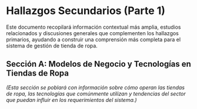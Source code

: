 # Hallazgos Secundarios (Parte 1)

Este documento recopilará información contextual más amplia, estudios relacionados y discusiones generales que complementen los hallazgos primarios, ayudando a construir una comprensión más completa para el sistema de gestión de tienda de ropa.

## Sección A: Modelos de Negocio y Tecnologías en Tiendas de Ropa

*(Esta sección se poblará con información sobre cómo operan las tiendas de ropa, las tecnologías que comúnmente utilizan y tendencias del sector que puedan influir en los requerimientos del sistema.)*
